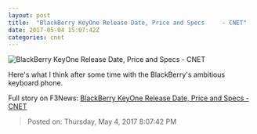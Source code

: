 ```yaml
---
layout: post
title:  "BlackBerry KeyOne Release Date, Price and Specs     - CNET"
date: 2017-05-04 15:07:42Z
categories: cnet
---
```


![BlackBerry KeyOne Release Date, Price and Specs     - CNET](https://cnet1.cbsistatic.com/img/J-d76Zb3rue60UXYRlJPbkyB_ZI=/770x433/2017/01/04/1203cf9b-e890-4d66-8ebb-2555b683ef25/ces-2017-blackberry-mercury-7740.jpg)

Here's what I think after some time with the BlackBerry's ambitious keyboard phone.


Full story on F3News: [BlackBerry KeyOne Release Date, Price and Specs     - CNET](http://www.f3nws.com/n/Vn3m3B)

> Posted on: Thursday, May 4, 2017 8:07:42 PM

